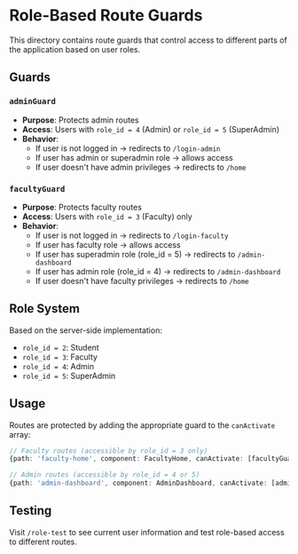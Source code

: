 # Role-Based Route Guards

This directory contains route guards that control access to different parts of the application based on user roles.

## Guards

### `adminGuard`
- **Purpose**: Protects admin routes
- **Access**: Users with `role_id = 4` (Admin) or `role_id = 5` (SuperAdmin)
- **Behavior**: 
  - If user is not logged in → redirects to `/login-admin`
  - If user has admin or superadmin role → allows access
  - If user doesn't have admin privileges → redirects to `/home`

### `facultyGuard`
- **Purpose**: Protects faculty routes
- **Access**: Users with `role_id = 3` (Faculty) only
- **Behavior**:
  - If user is not logged in → redirects to `/login-faculty`
  - If user has faculty role → allows access
  - If user has superadmin role (role_id = 5) → redirects to `/admin-dashboard`
  - If user has admin role (role_id = 4) → redirects to `/admin-dashboard`
  - If user doesn't have faculty privileges → redirects to `/home`

## Role System

Based on the server-side implementation:
- `role_id = 2`: Student
- `role_id = 3`: Faculty
- `role_id = 4`: Admin
- `role_id = 5`: SuperAdmin

## Usage

Routes are protected by adding the appropriate guard to the `canActivate` array:

```typescript
// Faculty routes (accessible by role_id = 3 only)
{path: 'faculty-home', component: FacultyHome, canActivate: [facultyGuard]}

// Admin routes (accessible by role_id = 4 or 5)
{path: 'admin-dashboard', component: AdminDashboard, canActivate: [adminGuard]}
```

## Testing

Visit `/role-test` to see current user information and test role-based access to different routes.
